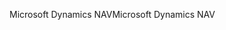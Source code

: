 <span data-ttu-id="b65ee-101">Microsoft Dynamics NAV</span><span class="sxs-lookup"><span data-stu-id="b65ee-101">Microsoft Dynamics NAV</span></span>